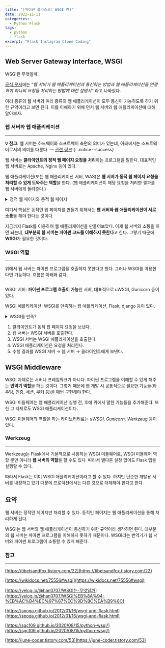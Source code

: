 ```yaml
---
title: "[파이썬 플라스크] WSGI 란?"
date: 2022-11-11
categories:
  - Python Flask
tags:
  - python
  - flask
excerpt: "Flask Instagram Clone Coding"
---
```


## Web Server Gateway Interface, WSGI

WSGI란 무엇일까.

[공식 문서](https://wsgi.readthedocs.io/en/latest/what.html)에는 “*웹 서버가 웹 애플리케이션과 통신하는 방법과 웹 애플리케이션을 연결하여 하나의 요청을 처리하는 방법에 대한 설명서”* 라고 나와있다.

여러 종류의 웹 서버와 여러 종류의 웹 애플리케이션이 모두 통신이 가능하도록 하기 위한 규약이라고 보면 된다. 이를 이해하기 위해 먼저 웹 서버와 웹 애플리케이션에 대해 알아보자.

### 웹 서버와 웹 애플리케이션

---

**💡 참고:** 웹 서버는 하드웨어와 소프트웨어 측면의 의미가 있는데, 아래에서는 소프트웨어로서의 의미를 다룬다. — [관련 링크](https://developer.mozilla.org/ko/docs/Learn/Common_questions/What_is_a_web_server)
{: .notice--success}

웹 서버는 **클라이언트의 정적 웹 페이지 요청을 처리**하는 프로그램을 말한다. 대표적인 웹 서버로는 Apache, Nginx 등이 있다.

웹 애플리케이션(또는 웹 애플리케이션 서버, WAS)은 **웹 서버가 동적 웹 페이지 요청을 처리할 수 있게 도와주는 역할**을 한다. (웹 애플리케이션이 해당 요청을 처리한 결과를 웹 서버에게 돌려준다.)

<details>
<summary>정적 웹 페이지와 동적 웹 페이지</summary>
<div markdown="1">
    
정적 웹 페이지는 서버에 **이미 만들어진 (저장된) 페이지나 파일이 그대로 전달되는 페이지**이고, 동적 웹 페이지는 서버의 데이터를 **스크립트가 가공하여 만들어 주는 페이지**이다. 언제 어디서든 같은 페이지를 보여준다면 정적 웹 페이지, 사용자의 요청이나 시간 등에 따라 변한다면 동적 웹 페이지이다.

~~*사실 간단하게 구분하자면 데이터베이스의 유무가 되지 않을까..*~~

- 정적 웹 페이지 : 회사 소개, 학교 소개, …
- 동적 웹 페이지 : 게시판, 뉴스, 날씨, …

</div>
</details>

여기서 핵심은 동적인 웹 페이지를 만들기 위해서는 **웹 서버와 웹 애플리케이션이 서로 소통**을 해야 한다는 것이다.

지금까지 Flask를 이용하여 웹 애플리케이션을 만들어보았다. 이제 웹 서버와 소통을 하면 되는데, **대부분의 웹 서버는 파이썬 코드를 이해하지 못한다**고 한다. 그렇기 때문에 **WSGI**가 필요한 것이다.

### WSGI 역할

---

위에서 웹 서버는 파이썬 프로그램을 호출하지 못한다고 했다. 그러나 WSGI를 이용한다면 가능하다. 흐름은 아래와 같다.

<figure class="align-center">
  <img src="{{ site.url }}{{ site.baseurl }}/assets/images/python/flask/instagram/wsgi.png" alt="">
</figure>

WSGI 서버: **파이썬 프로그램 호출이 가능**한 서버, 대표적으로 uWSGI, Gunicorn 등이 있다.

WSGI 애플리케이션: WSGI를 만족하는 웹 애플리케이션, Flask, django 등이 있다.

<details>
<summary>WSGI를 만족?</summary>
<div markdown="1">

- 웹 서버는 요청 정보를 Callable Object를 통해 애플리케이션에 전달한다.
    - Callable Object는 함수나 객체가 될 수 있다.
    - HTTP Request 정보와 Callback 함수를 전달해야 한다.
- 웹 애플리케이션은 요청을 처리 후, 웹 서버에 반환한다.
    - HTTP Request → 요청 처리
    - Callback Funtion → 결과 반환

위와 같은 인터페이스를 구현한 애플리케이션을 WSGI 애플리케이션이라고 한다.

직접 구현할 필요는 없다. [WSGI Middleware](#wsgi-middleware)가 제공하기 때문이다.

</div>
</details>
    
1. 클라이언트가 동적 웹 페이지 요청을 보낸다.
2. 웹 서버는 WSGI 서버를 호출한다.
3. WSGI 서버는 WSGI 애플리케이션을 호출한다.
4. WSGI 애플리케이션은 요청을 처리한다.
5. 수행 결과를 WSGI 서버 → 웹 서버 → 클라이언트에게 보낸다.

## WSGI Middleware

WSGI 자체로는 서버나 프레임워크가 아니다. 파이썬 프로그램을 이해할 수 있게 해주는 **번역기 역할**을 하는 것이다. 그렇기 때문에 웹 개발 시 공통적으로 필요한 기능들(라우팅, 인증, 세션, 쿠키 등)을 매번 구현해야 한다.

WSGI 미들웨어는 웹 애플리케이션 실행 전, 후에 위에서 말한 기능들을 추가해준다. 또한 그 자체로도 WSGI 애플리케이션이다.

WSGI 미들웨어의 역할을 하는 라이브러리로는 *uWSGI, Gunicorn, Werkzeug* 등이 있다.

### Werkzeug

---

Werkzeug는 Flask에서 기본적으로 사용하는 WSGI 미들웨어로, WSGI 미들웨어 역할 뿐만 아니라 **웹 서버의 역할**을 할 수도 있다. 따라서 별다른 설정 없이도 Flask 앱을 실행할 수 있다.

따라서 Flask는 이미 WSGI 애플리케이션이라고 할 수 있다. 하지만 단순한 개발용 서버를 내장하고 있기 때문에 프로덕션에서는 다른 것으로 대체해야 한다고 한다. 

## 요약

웹 서버는 정적인 페이지만 처리할 수 있다. 동적인 페이지는 웹 애플리케이션을 통해 처리하게 된다.

WSGI는 웹 서버와 웹 애플리케이션이 통신하기 위한 규약이라 생각하면 된다. 대부분의 웹 서버는 파이썬 프로그램을 이해하지 못하기 때문이다. WSGI라는 번역기가 웹 서버와 파이썬 프로그램이 소통할 수 있게 해준다.

### 참고

---

[https://tibetsandfox.tistory.com/22](https://tibetsandfox.tistory.com/22)

[https://wikidocs.net/75556#wsgi](https://wikidocs.net/75556#wsgi)

[https://velog.io/@han0707/WSGI는-무엇일까](https://velog.io/@han0707/WSGI%EB%8A%94-%EB%AC%B4%EC%97%87%EC%9D%BC%EA%B9%8C)

[https://spoqa.github.io/2012/01/16/wsgi-and-flask.html](https://spoqa.github.io/2012/01/16/wsgi-and-flask.html)

[https://sgc109.github.io/2020/08/15/python-wsgi/](https://sgc109.github.io/2020/08/15/python-wsgi/)

[https://june-coder.tistory.com/53](https://june-coder.tistory.com/53)